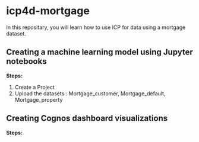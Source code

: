 # icp4d-mortgage 

In this repositary, you will learn how to use ICP for data using a mortgage dataset. 

<h2> Creating a machine learning model using Jupyter notebooks </h2>  

<b> Steps: </b>

1. Create a Project
2. Upload the datasets : Mortgage_customer, Mortgage_default, Mortgage_property

<h2> Creating Cognos dashboard visualizations </h2> 

<b> Steps: </b>
